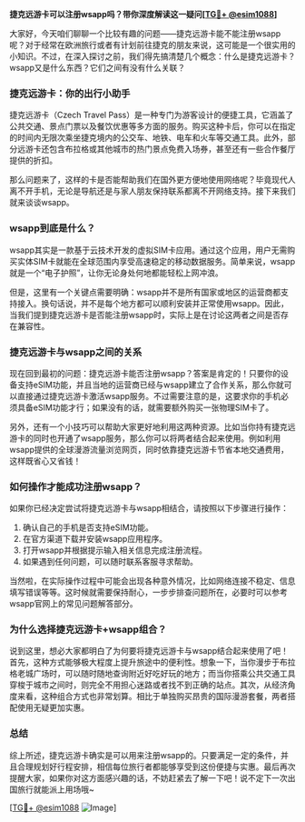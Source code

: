 **捷克远游卡可以注册wsapp吗？带你深度解读这一疑问[[TG💪+ @esim1088](https://t.me/s/esim1088)]**

大家好，今天咱们聊聊一个比较有趣的问题——捷克远游卡能不能注册wsapp呢？对于经常在欧洲旅行或者有计划前往捷克的朋友来说，这可能是一个很实用的小知识。不过，在深入探讨之前，我们得先搞清楚几个概念：什么是捷克远游卡？wsapp又是什么东西？它们之间有没有什么关联？

### **捷克远游卡：你的出行小助手**

捷克远游卡（Czech Travel Pass）是一种专门为游客设计的便捷工具，它涵盖了公共交通、景点门票以及餐饮优惠等多方面的服务。购买这种卡后，你可以在指定的时间内无限次乘坐捷克境内的公交车、地铁、电车和火车等交通工具。此外，部分远游卡还包含布拉格或其他城市的热门景点免费入场券，甚至还有一些合作餐厅提供的折扣。

那么问题来了，这样的卡是否能帮助我们在国外更方便地使用网络呢？毕竟现代人离不开手机，无论是导航还是与家人朋友保持联系都离不开网络支持。接下来我们就来谈谈wsapp。

### **wsapp到底是什么？**

wsapp其实是一款基于云技术开发的虚拟SIM卡应用。通过这个应用，用户无需购买实体SIM卡就能在全球范围内享受高速稳定的移动数据服务。简单来说，wsapp就是一个“电子护照”，让你无论身处何地都能轻松上网冲浪。

但是，这里有一个关键点需要明确：wsapp并不是所有国家或地区的运营商都支持接入。换句话说，并不是每个地方都可以顺利安装并正常使用wsapp。因此，当我们提到捷克远游卡是否能注册wsapp时，实际上是在讨论这两者之间是否存在兼容性。

### **捷克远游卡与wsapp之间的关系**

现在回到最初的问题：捷克远游卡能否注册wsapp？答案是肯定的！只要你的设备支持eSIM功能，并且当地的运营商已经与wsapp建立了合作关系，那么你就可以直接通过捷克远游卡激活wsapp服务。不过需要注意的是，这要求你的手机必须具备eSIM功能才行；如果没有的话，就需要额外购买一张物理SIM卡了。

另外，还有一个小技巧可以帮助大家更好地利用这两种资源。比如当你持有捷克远游卡的同时也开通了wsapp服务，那么你可以将两者结合起来使用。例如利用wsapp提供的全球漫游流量浏览网页，同时依靠捷克远游卡节省本地交通费用，这样既省心又省钱！

### **如何操作才能成功注册wsapp？**

如果你已经决定尝试将捷克远游卡与wsapp相结合，请按照以下步骤进行操作：

1. 确认自己的手机是否支持eSIM功能。
2. 在官方渠道下载并安装wsapp应用程序。
3. 打开wsapp并根据提示输入相关信息完成注册流程。
4. 如果遇到任何问题，可以随时联系客服寻求帮助。

当然啦，在实际操作过程中可能会出现各种意外情况，比如网络连接不稳定、信息填写错误等等。这时候就需要保持耐心，一步步排查问题所在，必要时可以参考wsapp官网上的常见问题解答部分。

### **为什么选择捷克远游卡+wsapp组合？**

说到这里，想必大家都明白了为何要将捷克远游卡与wsapp结合起来使用了吧！首先，这种方式能够极大程度上提升旅途中的便利性。想象一下，当你漫步于布拉格老城广场时，可以随时随地查询附近好吃好玩的地方；而当你搭乘公共交通工具穿梭于城市之间时，则完全不用担心迷路或者找不到正确的站点。其次，从经济角度来看，这种组合方式也非常划算。相比于单独购买昂贵的国际漫游套餐，两者搭配使用无疑更加实惠。

### **总结**

综上所述，捷克远游卡确实是可以用来注册wsapp的。只要满足一定的条件，并且合理规划好行程安排，相信每位旅行者都能够享受到这份便捷与实惠。最后再次提醒大家，如果你对这方面感兴趣的话，不妨赶紧去了解一下吧！说不定下一次出国旅行就能派上用场哦~

[[TG💪+ @esim1088](https://t.me/s/esim1088) ![Image](https://i.postimg.cc/4NQfJmqS/Snipaste-2025-05-13-00-14-12.png)]